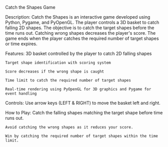 Catch the Shapes Game

Description:
    Catch the Shapes is an interactive game developed using Python, Pygame, and PyOpenGL. The player controls a 3D basket to catch falling 2D shapes. The objective is to catch the target shapes before the time runs out. Catching wrong shapes decreases the player's score. The game ends when the player catches the required number of target shapes or time expires.

Features:
    3D basket controlled by the player to catch 2D falling shapes

    Target shape identification with scoring system

    Score decreases if the wrong shape is caught

    Time limit to catch the required number of target shapes

    Real-time rendering using PyOpenGL for 3D graphics and Pygame for event handling

Controls:
    Use arrow keys (LEFT & RIGHT) to move the basket left and right.

How to Play:
    Catch the falling shapes matching the target shape before time runs out.

    Avoid catching the wrong shapes as it reduces your score.

    Win by catching the required number of target shapes within the time limit.